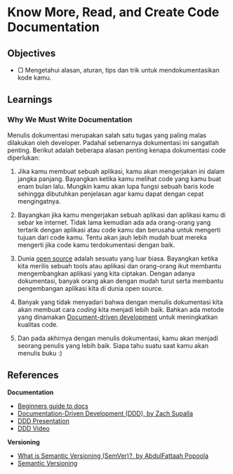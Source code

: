 # Know More, Read, and Create Code Documentation

## Objectives

- ▢ Mengetahui alasan, aturan, tips dan trik untuk mendokumentasikan kode kamu.

## Learnings

### Why We Must Write Documentation

Menulis dokumentasi merupakan salah satu tugas yang paling malas dilakukan
oleh developer. Padahal sebenarnya dokumentasi ini sangatlah penting.
Berikut adalah beberapa alasan penting kenapa dokumentasi code diperlukan:

1. Jika kamu membuat sebuah aplikasi, kamu akan mengerjakan ini dalam jangka
   panjang. Bayangkan ketika kamu melihat code yang kamu buat enam bulan
   lalu. Mungkin kamu akan lupa fungsi sebuah baris kode sehingga dibutuhkan
   penjelasan agar kamu dapat dengan cepat mengingatnya.

2. Bayangkan jika kamu mengerjakan sebuah aplikasi dan aplikasi kamu di
   sebar ke internet. Tidak lama kemudian ada ada orang-orang yang tertarik
   dengan aplikasi atau code kamu dan berusaha untuk mengerti tujuan dari
   code kamu. Tentu akan jauh lebih mudah buat mereka mengerti jika code
   kamu terdokumentasi dengan baik.

3. Dunia [open source](./open-source.md) adalah sesuatu yang luar biasa. Bayangkan ketika kita
   merilis sebuah tools atau aplikasi dan orang-orang ikut membantu
   mengembangkan aplikasi yang kita ciptakan. Dengan adanya dokumentasi,
   banyak orang akan dengan mudah turut serta membantu pengembangan aplikasi
   kita di dunia open source.

4. Banyak yang tidak menyadari bahwa dengan menulis dokumentasi kita akan
   membuat cara *coding* kita menjadi lebih baik. Bahkan ada metode yang
   dinamakan [Document-driven development](https://gist.github.com/zsup/9434452) untuk meningkatkan kualitas code.

5. Dan pada akhirnya dengan menulis dokumentasi, kamu akan menjadi seorang
   penulis yang lebih baik. Siapa tahu suatu saat kamu akan menulis buku :)

## References

**Documentation**

- [Beginners guide to docs](http://www.writethedocs.org/guide/writing/beginners-guide-to-docs/)
- [Documentation-Driven Development (DDD), by Zach Supalla](https://gist.github.com/zsup/9434452)
- [DDD Presentation](http://www.slideshare.net/coordt/documentation-driven-development)
- [DDD Video](http://pyvideo.org/video/441/pycon-2011--documentation-driven-development)

**Versioning**

- [What is Semantic Versioning (SemVer)?, by AbdulFattaah Popoola](https://abdulapopoola.com/2015/10/26/what-is-semver)
- [Semantic Versioning](http://semver.org)
